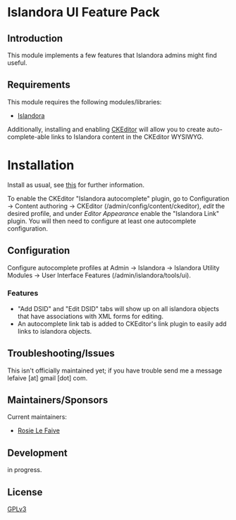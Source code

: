# Islandora UI Feature Pack 

## Introduction

This module implements a few features that Islandora admins might find useful.

## Requirements

This module requires the following modules/libraries:

* [Islandora](https://github.com/islandora/islandora)

Additionally, installing and enabling [CKEditor](https://www.drupal.org/project/ckeditor)
will allow you to create auto-complete-able links to Islandora content in the CKEditor WYSIWYG.


# Installation

Install as usual, see [this](https://drupal.org/documentation/install/modules-themes/modules-7) for further information.

To enable the CKEditor "Islandora autocomplete" plugin, go to Configuration -> Content authoring -> CKEditor (/admin/config/content/ckeditor), _edit_ the desired profile, and under _Editor Appearance_ enable the "Islandora Link" plugin. You will then need to configure at least one autocomplete configuration.

## Configuration

Configure autocomplete profiles at Admin -> Islandora -> Islandora Utility Modules -> User Interface Features (/admin/islandora/tools/ui). 

### Features

* "Add DSID" and "Edit DSID" tabs will show up on all islandora objects that have associations with XML forms for editing.
* An autocomplete link tab is added to CKEditor's link plugin to easily add links to islandora objects. 


## Troubleshooting/Issues

This isn't officially maintained yet; if you have trouble send me a message lefaive [at] gmail [dot] com.

## Maintainers/Sponsors

Current maintainers:

* [Rosie Le Faive](https://github.com/rosiel)

## Development

in progress.

## License

[GPLv3](http://www.gnu.org/licenses/gpl-3.0.txt)
